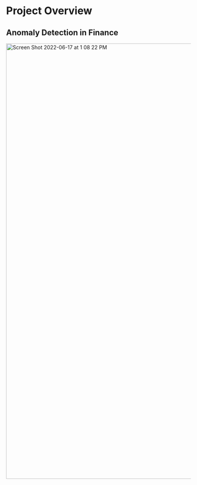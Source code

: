 # Project Overview

## Anomaly Detection in Finance


<img width="1185" alt="Screen Shot 2022-06-17 at 1 08 22 PM" src="https://user-images.githubusercontent.com/87022634/174345589-34a58154-78d6-48c6-b366-0d267575ff20.png">
